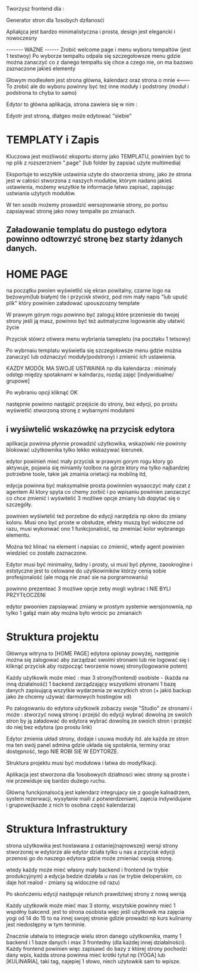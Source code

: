 Tworzysz frontend dla :

Generator stron dla 1osobych dziłanosći

Apliakjca jest bardzo minimalistyczna i prosta, design jest elegancki i nowoczesny 

------- WAZNE ------ 
Zrobić welcome page i menu wyboru tempaltów (jest 1 testwoy)
Po wyborze tempaltu odpala się szczegołowsze menu gdzie można zanaczyć co z danego tempaltu się chce a czego nie, on ma bazowo zaznaczone jakieś elementy

Głowym modleułem jest strona główna, kalendarz oraz strona o mnie <--- To zrobić
ale do wyboru powinny być też inne moduły i podstrony (moduł i podstrona to chyba to samo) 

Edytor to główna aplikacja, strona zawiera się w nim :
<Edytor>
    <Strona>
        <Kalendarz></Kalendarz>
    </Strona>
</Edytor>

Edyotr jest stroną, dlatgeo może edytować "siebie"

# TEMPLATY i Zapis
Kluczowa jest możliwość eksportu storny jako TEMPLATU, 
powinien być to np plik z rozszerzniem ".page" (lub folder by zapsiać użyte multimedia)

Eksportuje to wszytkie ustawinia użyte do stworzenia strony,
jako że strona jest w całości stworzona z naszych modułów, którym nadano jakieś ustawienia, możemy wszytkie te informacje łatwo zapisać, zapisując ustwiania użytych modułów.

W ten sosób możemy proawdzić wersojnowanie strony, po portsu zapsiaywać stronę jako nowy tempalte po zmianach. 

Załadowanie templatu do pustego edytora powinno odtowrzyć stronę bez starty żdanych danych.
------------------------------------------------

# HOME PAGE
na początku pwoien wyświetlić się ekran powitalny, czarne logo na beżowym(lub białym) tle i przycisk stwórz, pod nim mały napis "lub upuść plik" który powinien załadować upouszcozny template

W prawym górym rogu powinno być zaloguj które przeniesie do twojej strony jeśli ją masz,
powinno być też autmatyczne logowanie aby ułatwić życie

Przycisk stówrz otiwera menu wybriania tamepletu (na pocztaku 1 tetsowy)

Po wybrnaiu templatu wyświetla się szczegołowsze menu gdzie można zanaczyć lub odznaczyć moduły(podstrony) i zmienić ich ustawienia.

KAZDY MODÓŁ MA SWOJE USTWAINIA np dla kalendarza :
minimaly odstęp między spotaknami w kalndarzu,
rozdaj zajęć [indywidualne/ grupowe]

Po wybraniu opcji kliknąć OK

następnie powinno nastąpić przejście do strony, bez edycji, po prostu wyświetlić stworzoną stronę z wybarnymi modułami

## i wyśiwtelić wskazówkę na przycisk edytora
aplikacja powinna płynnie prowadzić użytkowika, wskazówki nie powinny blokować użytkownika tylko lekko wskazywać kierunek.

edytor powinień mieć mały przycisk w prawym gorym rogu ktory go aktywuje,
pojawia się miniamly toolbox na górze ktory ma tylko najbardziej potrzebne toole, takie jak zmainia orietacji na mobilną itd,

edycja powinna być maksymalnie prosta powinnien wysaoczyć mały czat z agentem AI ktory spyta co chemy zorbić i po wpisaniu powinien zanzaczyć co chce zmienić i wyświtelić 3 możliwe opcje zmiany lub dopytać się o szczegóły.

powinien wyśiwtelić też porzebne do edycji narzędzia np okno do zmiany koloru. Musi ono być proste w obsłudze, efekty muszą być widoczne od razu, musi wykonwać ono 1 funkcjonalość, np zmeiniać kolor wybranego elementu.

Można też klinać na element i napsiac co zmienić, wtedy agent powinien wiedzieć co zostało zaznaczone.

Edytor musi być minimalny, ładny i prosty, ui musi być płynne, zaookroglne i eststyczne 
jest to celowane do użytkowiników którzy cenią sobie profesjonalość (ale mogą nie znać sie na porgramowaniu)

powinno prezenteać 3 mozliwe opcje zeby mogli wybrac i NIE BYLI PRZYTŁOCZENI

edytor pwoonien zapsiaywać zmiany w prostym systemie wersjonownia, np tylko 1 gałąź main aby można było wrócic po zmianaich

# Struktura projektu
Głównya witryna to [HOME PAGE] edytora opisnay powyżej,
następnie można się zalogować aby zarządzać swoimi stronami
lub nie logować się i kliknąć przycisk aby rozpocząć tworzenie nowej strony(logowanie potem)

Każdy użytkowik może mieć :
    max 3 strony(frontend) osobiste - (każda na inną działalność)
    1 backend zarządzający wszystkimi stronami
    1 bazę danych zapisującą wszytkie wydarzenia ze wszytkich stron
    (+ jakiś backup jako że chcemy używać darmowych hostingów xd)

Po zalogowaniu do edytora użytkowik zobaczy swoje "Studio" ze stronami i może :
    stworzyć nową stronę i przejść do edycji
    wybrać dowolną ze swoich stron by ją załadować do edytora
    wybrać dowolną ze swoich stron i przejść do niej bez edytora (po prostu link)

Edytor zmienia układ strony, dodaje i usuwa moduły itd. ale każda ze stron ma ten swój panel admina gdzie układa się spotaknia, terminy oraz dostępność, tego NIE ROBI SIE W EDYTORZE.

Struktura projektu musi być modułowa i łatwa do modyfikacji.

Aplikacja jest stworzona dla 1osobowych działnosci wiec strony są proste i nie przewiduje się bardzo dużego ruchu.

Główną funckjonalsoćą jest kalendarz integrujacy sie z google kalnadrzem, system rezerwacji, wysyłanie maili z potwierdzeniami, zajecia indywidujane i grupowe(kazde z nich to osobna część kalendarza)

# Struktura Infrastruktury
strona użytkowika jest hostawana z ostaniej(najnowszej) wersji strony stworzonej w edytorze ale edytor działa tylko u nas a przycisk edycji przenosi go do naszego edytora gdzie może zmieniać swoją stronę.

wtedy każdy może mieć własny mały backend i frontend (w trybie produkcyjnym)
a edycja bedzie działała u nas (w trybie deloperskim, co daje hot realod - zmiany są widoczne od razu)

Po skończeniu edycji następuje relunch prawdziwej strony z nową wersją

Każdy użytkowik może mieć max 3 storny, wszytskie powinny mieć 1 współny bakcend. 
jest to strona osobista więc jeśli użytkowik ma zajęcia yogi od 14 do 15 to na innej swojej stronie gdizie prowadzi np kurs kulinarny jest niedostępny w tym terminie.

Znacznie ułatwia to integracje wielu stron danego użytkownika, mamy 1 backend i 1 baze danych i max 3 frontedny (dla każdej innej działalności). Każdy frontend powinien więc zapisawć do bazy z której strony pochodzi dany wpis, każda strona powinna mieć krótki tytuł np [YOGA] lub [KULINARIA], taki tag, najepiej 1 słowo, niech użytowkik sam to wpisze.